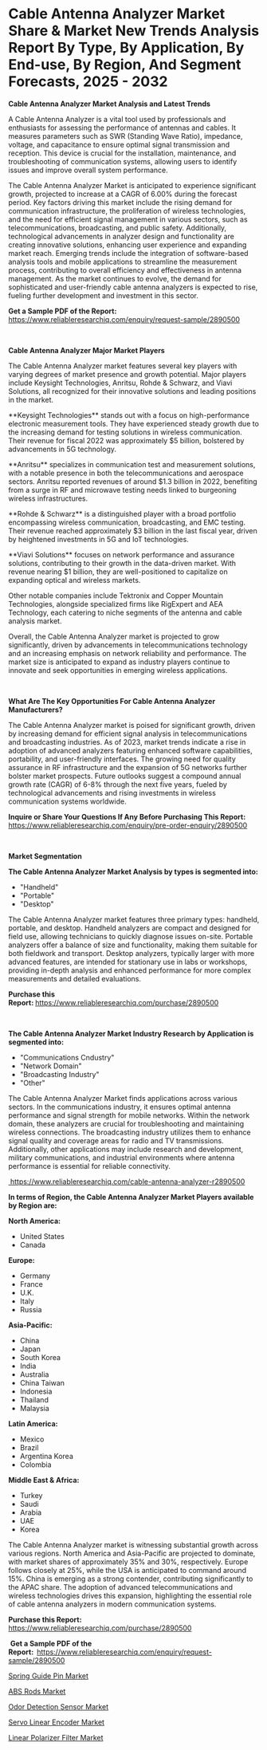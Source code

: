 <p><h1>Cable Antenna Analyzer Market Share & Market New Trends Analysis Report By Type, By Application, By End-use, By Region, And Segment Forecasts, 2025 - 2032</h1></p><p><strong>Cable Antenna Analyzer Market Analysis and Latest Trends</strong></p>
<p><p>A Cable Antenna Analyzer is a vital tool used by professionals and enthusiasts for assessing the performance of antennas and cables. It measures parameters such as SWR (Standing Wave Ratio), impedance, voltage, and capacitance to ensure optimal signal transmission and reception. This device is crucial for the installation, maintenance, and troubleshooting of communication systems, allowing users to identify issues and improve overall system performance.</p><p>The Cable Antenna Analyzer Market is anticipated to experience significant growth, projected to increase at a CAGR of 6.00% during the forecast period. Key factors driving this market include the rising demand for communication infrastructure, the proliferation of wireless technologies, and the need for efficient signal management in various sectors, such as telecommunications, broadcasting, and public safety. Additionally, technological advancements in analyzer design and functionality are creating innovative solutions, enhancing user experience and expanding market reach. Emerging trends include the integration of software-based analysis tools and mobile applications to streamline the measurement process, contributing to overall efficiency and effectiveness in antenna management. As the market continues to evolve, the demand for sophisticated and user-friendly cable antenna analyzers is expected to rise, fueling further development and investment in this sector.</p></p>
<p><strong>Get a Sample PDF of the Report:&nbsp;</strong> <a href="https://www.reliableresearchiq.com/enquiry/request-sample/2890500?utm_campaign=1834&utm_medium=2&utm_source=Github&utm_content=ia&utm_term=14032025&utm_id=cable-antenna-analyzer">https://www.reliableresearchiq.com/enquiry/request-sample/2890500</a></p>
<p>&nbsp;</p>
<p><strong>Cable Antenna Analyzer Major Market Players</strong></p>
<p><p>The Cable Antenna Analyzer market features several key players with varying degrees of market presence and growth potential. Major players include Keysight Technologies, Anritsu, Rohde & Schwarz, and Viavi Solutions, all recognized for their innovative solutions and leading positions in the market.</p><p>**Keysight Technologies** stands out with a focus on high-performance electronic measurement tools. They have experienced steady growth due to the increasing demand for testing solutions in wireless communication. Their revenue for fiscal 2022 was approximately $5 billion, bolstered by advancements in 5G technology.</p><p>**Anritsu** specializes in communication test and measurement solutions, with a notable presence in both the telecommunications and aerospace sectors. Anritsu reported revenues of around $1.3 billion in 2022, benefiting from a surge in RF and microwave testing needs linked to burgeoning wireless infrastructures.</p><p>**Rohde & Schwarz** is a distinguished player with a broad portfolio encompassing wireless communication, broadcasting, and EMC testing. Their revenue reached approximately $3 billion in the last fiscal year, driven by heightened investments in 5G and IoT technologies.</p><p>**Viavi Solutions** focuses on network performance and assurance solutions, contributing to their growth in the data-driven market. With revenue nearing $1 billion, they are well-positioned to capitalize on expanding optical and wireless markets.</p><p>Other notable companies include Tektronix and Copper Mountain Technologies, alongside specialized firms like RigExpert and AEA Technology, each catering to niche segments of the antenna and cable analysis market.</p><p>Overall, the Cable Antenna Analyzer market is projected to grow significantly, driven by advancements in telecommunications technology and an increasing emphasis on network reliability and performance. The market size is anticipated to expand as industry players continue to innovate and seek opportunities in emerging wireless applications.</p></p>
<p>&nbsp;</p>
<p><strong>What Are The Key Opportunities For Cable Antenna Analyzer Manufacturers?</strong></p>
<p><p>The Cable Antenna Analyzer market is poised for significant growth, driven by increasing demand for efficient signal analysis in telecommunications and broadcasting industries. As of 2023, market trends indicate a rise in adoption of advanced analyzers featuring enhanced software capabilities, portability, and user-friendly interfaces. The growing need for quality assurance in RF infrastructure and the expansion of 5G networks further bolster market prospects. Future outlooks suggest a compound annual growth rate (CAGR) of 6-8% through the next five years, fueled by technological advancements and rising investments in wireless communication systems worldwide.</p></p>
<p><strong>Inquire or Share Your Questions If Any Before Purchasing This Report:</strong> <a href="https://www.reliableresearchiq.com/enquiry/pre-order-enquiry/2890500?utm_campaign=1834&utm_medium=2&utm_source=Github&utm_content=ia&utm_term=14032025&utm_id=cable-antenna-analyzer">https://www.reliableresearchiq.com/enquiry/pre-order-enquiry/2890500</a></p>
<p>&nbsp;</p>
<p><strong>Market Segmentation</strong></p>
<p><strong>The Cable Antenna Analyzer Market Analysis by types is segmented into:</strong></p>
<p><ul><li>"Handheld"</li><li>"Portable"</li><li>"Desktop"</li></ul></p>
<p><p>The Cable Antenna Analyzer market features three primary types: handheld, portable, and desktop. Handheld analyzers are compact and designed for field use, allowing technicians to quickly diagnose issues on-site. Portable analyzers offer a balance of size and functionality, making them suitable for both fieldwork and transport. Desktop analyzers, typically larger with more advanced features, are intended for stationary use in labs or workshops, providing in-depth analysis and enhanced performance for more complex measurements and detailed evaluations.</p></p>
<p><strong>Purchase this Report:&nbsp;</strong><a href="https://www.reliableresearchiq.com/purchase/2890500?utm_campaign=1834&utm_medium=2&utm_source=Github&utm_content=ia&utm_term=14032025&utm_id=cable-antenna-analyzer">https://www.reliableresearchiq.com/purchase/2890500</a></p>
<p>&nbsp;</p>
<p><strong>The Cable Antenna Analyzer Market Industry Research by Application is segmented into:</strong></p>
<p><ul><li>"Communications Cndustry"</li><li>"Network Domain"</li><li>"Broadcasting Industry"</li><li>"Other"</li></ul></p>
<p><p>The Cable Antenna Analyzer Market finds applications across various sectors. In the communications industry, it ensures optimal antenna performance and signal strength for mobile networks. Within the network domain, these analyzers are crucial for troubleshooting and maintaining wireless connections. The broadcasting industry utilizes them to enhance signal quality and coverage areas for radio and TV transmissions. Additionally, other applications may include research and development, military communications, and industrial environments where antenna performance is essential for reliable connectivity.</p></p>
<p><a href="https://www.reliableresearchiq.com/cable-antenna-analyzer-r2890500?utm_campaign=1834&utm_medium=2&utm_source=Github&utm_content=ia&utm_term=14032025&utm_id=cable-antenna-analyzer">&nbsp;https://www.reliableresearchiq.com/cable-antenna-analyzer-r2890500</a></p>
<p><strong>In terms of Region, the Cable Antenna Analyzer Market Players available by Region are:</strong></p>
<p>
    <p> <strong> North America: </strong>
        <ul>
            <li>United States</li>
            <li>Canada</li>
        </ul>
        </p> 
    <p> <strong> Europe: </strong>
        <ul>
            <li>Germany</li>
            <li>France</li>
            <li>U.K.</li>
            <li>Italy</li>
            <li>Russia</li>
        </ul>
        </p> 
    <p> <strong> Asia-Pacific: </strong>
        <ul>
            <li>China</li>
            <li>Japan</li>
            <li>South Korea</li>
            <li>India</li>
            <li>Australia</li>
            <li>China Taiwan</li>
            <li>Indonesia</li>
            <li>Thailand</li>
            <li>Malaysia</li>
        </ul>
        </p> 
    <p> <strong> Latin America: </strong>
        <ul>
            <li>Mexico</li>
            <li>Brazil</li>
            <li>Argentina Korea</li>
            <li>Colombia</li>
        </ul>
        </p> 
    <p> <strong> Middle East & Africa: </strong>
        <ul>
            <li>Turkey</li>
            <li>Saudi</li>
            <li>Arabia</li>
            <li>UAE</li>
            <li>Korea</li>
        </ul>
    </p>
    </p>
<p><p>The Cable Antenna Analyzer market is witnessing substantial growth across various regions. North America and Asia-Pacific are projected to dominate, with market shares of approximately 35% and 30%, respectively. Europe follows closely at 25%, while the USA is anticipated to command around 15%. China is emerging as a strong contender, contributing significantly to the APAC share. The adoption of advanced telecommunications and wireless technologies drives this expansion, highlighting the essential role of cable antenna analyzers in modern communication systems.</p></p>
<p><strong>Purchase this Report: </strong><a href="https://www.reliableresearchiq.com/purchase/2890500?utm_campaign=1834&utm_medium=2&utm_source=Github&utm_content=ia&utm_term=14032025&utm_id=cable-antenna-analyzer">https://www.reliableresearchiq.com/purchase/2890500</a></p>
<p>&nbsp;<strong>Get a Sample PDF of the Report:&nbsp;&nbsp;</strong><a href="https://www.reliableresearchiq.com/enquiry/request-sample/2890500?utm_campaign=1834&utm_medium=2&utm_source=Github&utm_content=ia&utm_term=14032025&utm_id=cable-antenna-analyzer">https://www.reliableresearchiq.com/enquiry/request-sample/2890500</a></p>
<p><strong></strong></p>
<p><p><a href="https://github.com/negrocybul4w/Market-Research-Report-List-1/blob/main/spring-guide-pin-market.md?utm_campaign=1834&utm_medium=2&utm_source=Github&utm_content=ia&utm_term=14032025&utm_id=cable-antenna-analyzer">Spring Guide Pin Market</a></p><p><a href="https://github.com/djoeamakeh/Market-Research-Report-List-1/blob/main/abs-rods-market.md?utm_campaign=1834&utm_medium=2&utm_source=Github&utm_content=ia&utm_term=14032025&utm_id=cable-antenna-analyzer">ABS Rods Market</a></p><p><a href="https://github.com/lonanweaseh4/Market-Research-Report-List-1/blob/main/odor-detection-sensor-market.md?utm_campaign=1834&utm_medium=2&utm_source=Github&utm_content=ia&utm_term=14032025&utm_id=cable-antenna-analyzer">Odor Detection Sensor Market</a></p><p><a href="https://github.com/myongfranzcs/Market-Research-Report-List-1/blob/main/servo-linear-encoder-market.md?utm_campaign=1834&utm_medium=2&utm_source=Github&utm_content=ia&utm_term=14032025&utm_id=cable-antenna-analyzer">Servo Linear Encoder Market</a></p><p><a href="https://github.com/biandnikelrs/Market-Research-Report-List-1/blob/main/linear-polarizer-filter-market.md?utm_campaign=1834&utm_medium=2&utm_source=Github&utm_content=ia&utm_term=14032025&utm_id=cable-antenna-analyzer">Linear Polarizer Filter Market</a></p></p>